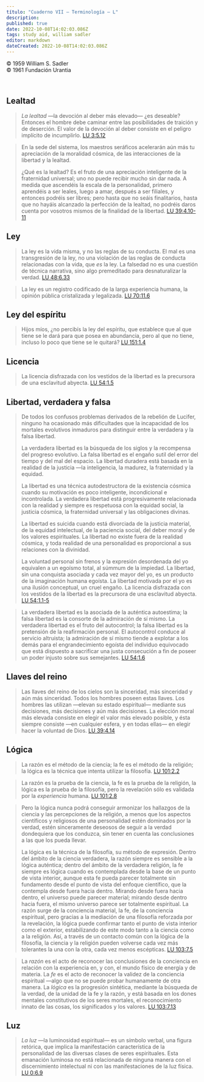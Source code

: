 ```yaml
---
título: "Cuaderno VII — Terminología — L"
description: 
published: true
date: 2022-10-08T14:02:03.086Z
tags: study aid, william sadler
editor: markdown
dateCreated: 2022-10-08T14:02:03.086Z
---
```


<p class="v-card v-sheet theme--light grey lighten-3 px-2">© 1959 William S. Sadler<br>© 1961 Fundación Urantia</p>

<br>

## Lealtad

> *La lealtad* —la devoción al deber más elevado— ¿es deseable? Entonces el hombre debe caminar entre las posibilidades de traición y de deserción. El valor de la devoción al deber consiste en el peligro implícito de incumplirlo. [LU 3:5.12](/es/The_Urantia_Book/3#p5_12)

> En la sede del sistema, los maestros seráficos acelerarán aún más tu apreciación de la moralidad cósmica, de las interacciones de la libertad y la lealtad. 
> 
> ¿Qué es la lealtad? Es el fruto de una apreciación inteligente de la fraternidad universal; uno no puede recibir mucho sin dar nada. A medida que ascendéis la escala de la personalidad, primero aprendéis a ser leales, luego a amar, después a ser filiales, y entonces podréis ser libres; pero hasta que no seáis finalitarios, hasta que no hayáis alcanzado la perfección de la lealtad, no podréis daros cuenta por vosotros mismos de la finalidad de la libertad. <a id="s126_540"></a>[LU 39:4.10-11](/es/The_Urantia_Book/39#p4_10)

## Ley

> La ley es la vida misma, y no las reglas de su conducta. El mal es una transgresión de la ley, no una violación de las reglas de conducta relacionadas con la vida, que *es* la ley. La falsedad no es una cuestión de técnica narrativa, sino algo premeditado para desnaturalizar la verdad.  [LU 48:6.33](/es/The_Urantia_Book/48#p6_33)

> La ley es un registro codificado de la larga experiencia humana, la opinión pública cristalizada y legalizada. [LU 70:11.6](/es/The_Urantia_Book/70#p11_6)

## Ley del espíritu

> Hijos míos, ¿no percibís la ley del espíritu, que establece que al que tiene se le dará para que posea en abundancia, pero al que no tiene, incluso lo poco que tiene se le quitará? [LU 151:1.4](/es/The_Urantia_Book/151#p1_4)

## Licencia

> La licencia disfrazada con los vestidos de la libertad es la precursora de una esclavitud abyecta. [LU 54:1.5](/es/The_Urantia_Book/54#p1_5)
> 
## Libertad, verdadera y falsa

> De todos los confusos problemas derivados de la rebelión de Lucifer, ninguno ha ocasionado más dificultades que la incapacidad de los mortales evolutivos inmaduros para distinguir entre la verdadera y la falsa libertad.
> 
> La verdadera libertad es la búsqueda de los siglos y la recompensa del progreso evolutivo. La falsa libertad es el engaño sutil del error del tiempo y del mal del espacio. La libertad duradera está basada en la realidad de la justicia —la inteligencia, la madurez, la fraternidad y la equidad.
> 
> La libertad es una técnica autodestructora de la existencia cósmica cuando su motivación es poco inteligente, incondicional e incontrolada. La verdadera libertad está progresivamente relacionada con la realidad y siempre es respetuosa con la equidad social, la justicia cósmica, la fraternidad universal y las obligaciones divinas.
> 
> La libertad es suicida cuando está divorciada de la justicia material, de la equidad intelectual, de la paciencia social, del deber moral y de los valores espirituales. La libertad no existe fuera de la realidad cósmica, y toda realidad de una personalidad es proporcional a sus relaciones con la divinidad.
> 
> La voluntad personal sin frenos y la expresión desordenada del yo equivalen a un egoísmo total, al súmmum de la impiedad. La libertad, sin una conquista asociada y cada vez mayor del yo, es un producto de la imaginación humana egoísta. La libertad motivada por el yo es una ilusión conceptual, un cruel engaño. La licencia disfrazada con los vestidos de la libertad es la precursora de una esclavitud abyecta. <a id="s44_1181"></a>[LU 54:1.1-5](/es/The_Urantia_Book/54#p1_1)

> La verdadera libertad es la asociada de la auténtica autoestima; la falsa libertad es la consorte de la admiración de sí mismo. La verdadera libertad es el fruto del autocontrol; la falsa libertad es la pretensión de la reafirmación personal. El autocontrol conduce al servicio altruista; la admiración de sí mismo tiende a explotar a los demás para el engrandecimiento egoísta del individuo equivocado que está dispuesto a sacrificar una justa consecución a fin de poseer un poder injusto sobre sus semejantes. [LU 54:1.6](/es/The_Urantia_Book/54#p1_6)

## Llaves del reino

> Las llaves del reino de los cielos son la sinceridad, más sinceridad y aún más sinceridad. Todos los hombres poseen estas llaves. Los hombres las utilizan —elevan su estado espiritual— mediante sus decisiones, más decisiones y aún más decisiones. La elección moral más elevada consiste en elegir el valor más elevado posible, y ésta siempre consiste —en cualquier esfera, y en todas ellas— en elegir hacer la voluntad de Dios.  [LU 39:4.14](/es/The_Urantia_Book/39#p4_14)

## Lógica

> La razón es el método de la ciencia; la fe es el método de la religión; la lógica es la técnica que intenta utilizar la filosofía. [LU 101:2.2](/es/The_Urantia_Book/101#p2_2)

> La razón es la prueba de la ciencia, la fe es la prueba de la religión, la lógica es la prueba de la filosofía, pero la revelación sólo es validada por la *experiencia* humana. [LU 101:2.8](/es/The_Urantia_Book/101#p2_8)

> Pero la lógica nunca podrá conseguir armonizar los hallazgos de la ciencia y las percepciones de la religión, a menos que los aspectos científicos y religiosos de una personalidad estén dominados por la verdad, estén sinceramente deseosos de seguir a la verdad dondequiera que los conduzca, sin tener en cuenta las conclusiones a las que los pueda llevar.
> 
> La lógica es la técnica de la filosofía, su método de expresión. Dentro del ámbito de la ciencia verdadera, la razón siempre es sensible a la lógica auténtica; dentro del ámbito de la verdadera religión, la fe siempre es lógica cuando es contemplada desde la base de un punto de vista interior, aunque esta fe pueda parecer totalmente sin fundamento desde el punto de vista del enfoque científico, que la contempla desde fuera hacia dentro. Mirando desde fuera hacia dentro, el universo puede parecer material; mirando desde dentro hacia fuera, el mismo universo parece ser totalmente espiritual. La razón surge de la conciencia material, la fe, de la conciencia espiritual, pero gracias a la mediación de una filosofía reforzada por la revelación, la lógica puede confirmar tanto el punto de vista interior como el exterior, estabilizando de este modo tanto a la ciencia como a la religión. Así, a través de un contacto común con la lógica de la filosofía, la ciencia y la religión pueden volverse cada vez más tolerantes la una con la otra, cada vez menos escépticas. <a id="s84_1227"></a>[LU 103:7.5](/es/The_Urantia_Book/103#p7_5)

> La *razón* es el acto de reconocer las conclusiones de la conciencia en relación con la experiencia en, y con, el mundo físico de energía y de materia. La *fe* es el acto de reconocer la validez de la conciencia espiritual —algo que no se puede probar humanamente de otra manera. La *lógica* es la progresión sintética, mediante la búsqueda de la verdad, de la unidad de la fe y la razón, y está basada en los dones mentales constitutivos de los seres mortales, el reconocimiento innato de las cosas, los significados y los valores. [LU 103:7.13](/es/The_Urantia_Book/103#p7_13)

## Luz

> *La luz* —la luminosidad espiritual— es un símbolo verbal, una figura retórica, que implica la manifestación característica de la personalidad de las diversas clases de seres espirituales. Esta emanación luminosa no está relacionada de ninguna manera con el discernimiento intelectual ni con las manifestaciones de la luz física. [LU 0:6.9](/es/The_Urantia_Book/0#p6_9)


<br>

